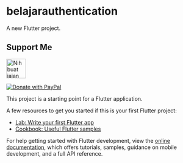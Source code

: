 # belajarauthentication

A new Flutter project.

## Support Me

<a href="https://www.nihbuatjajan.com/iwtriplet" target="_blank"><img src="https://d4xyvrfd64gfm.cloudfront.net/buttons/default-cta.png" alt="Nih buat jajan" style="height: 51px !important;" ></a>

<a href="https://www.paypal.me/tomyradea4">
  <img src="https://img.shields.io/badge/Donate-PayPal-green.svg" alt="Donate with PayPal" />
</a>

This project is a starting point for a Flutter application.

A few resources to get you started if this is your first Flutter project:

- [Lab: Write your first Flutter app](https://docs.flutter.dev/get-started/codelab)
- [Cookbook: Useful Flutter samples](https://docs.flutter.dev/cookbook)

For help getting started with Flutter development, view the
[online documentation](https://docs.flutter.dev/), which offers tutorials,
samples, guidance on mobile development, and a full API reference.
